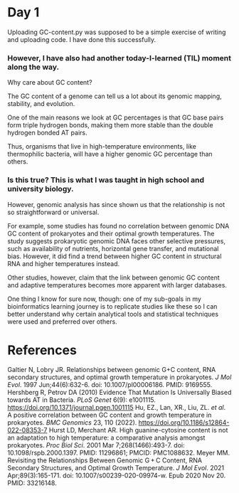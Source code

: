 # Day 1
Uploading GC-content.py was supposed to be a simple exercise of writing and uploading code. I have done this successfully.

### However, I have also had another today-I-learned (TIL) moment along the way.

Why care about GC content?

The GC content of a genome can tell us a lot about its genomic mapping, stability, and evolution.

One of the main reasons we look at GC percentages is that GC base pairs form triple hydrogen bonds, making them more stable than the double hydrogen bonded AT pairs.

Thus, organisms that live in high-temperature environments, like thermophilic bacteria, will have a higher genomic GC percentage than others.

### Is this true? This is what I was taught in high school and university biology.

However, genomic analysis has since shown us that the relationship is not so straightforward or universal.

For example, some studies has found no correlation between genomic DNA GC content of prokaryotes and their optimal growth temperatures. The study suggests prokaryotic genomic DNA faces other selective pressures, such as availability of nutrients, horizontal gene transfer, and mutational bias. However, it did find a trend between higher GC content in structural RNA and higher temperatures instead.

Other studies, however, claim that the link between genomic GC content and adaptive temperatures becomes more apparent with larger databases.

One thing I know for sure now, though: one of my sub-goals in my bioinformatics learning journey is to replicate studies like these so I can better understand why certain analytical tools and statistical techniques were used and preferred over others.

# References
Galtier N, Lobry JR. Relationships between genomic G+C content, RNA secondary structures, and optimal growth temperature in prokaryotes. <i>J Mol Evol</i>. 1997 Jun;44(6):632-6. doi: 10.1007/pl00006186. PMID: 9169555.
Hershberg R, Petrov DA (2010) Evidence That Mutation Is Universally Biased towards AT in Bacteria. <i>PLoS Genet</i> 6(9): e1001115. https://doi.org/10.1371/journal.pgen.1001115
Hu, EZ., Lan, XR., Liu, ZL. <i>et al</i>. A positive correlation between GC content and growth temperature in prokaryotes. <i>BMC Genomics</i> 23, 110 (2022). https://doi.org/10.1186/s12864-022-08353-7
Hurst LD, Merchant AR. High guanine-cytosine content is not an adaptation to high temperature: a comparative analysis amongst prokaryotes. <i>Proc Biol Sci</i>. 2001 Mar 7;268(1466):493-7. doi: 10.1098/rspb.2000.1397. PMID: 11296861; PMCID: PMC1088632.
Meyer MM. Revisiting the Relationships Between Genomic G + C Content, RNA Secondary Structures, and Optimal Growth Temperature. <i>J Mol Evol</i>. 2021 Apr;89(3):165-171. doi: 10.1007/s00239-020-09974-w. Epub 2020 Nov 20. PMID: 33216148.
